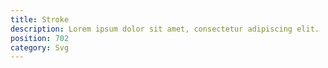 ```yaml
---
title: Stroke
description: Lorem ipsum dolor sit amet, consectetur adipiscing elit.
position: 702
category: Svg
---
```

